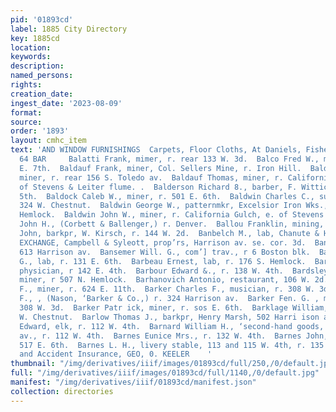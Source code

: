 ```yaml
---
pid: '01893cd'
label: 1885 City Directory
key: 1885cd
location: 
keywords: 
description: 
named_persons: 
rights: 
creation_date: 
ingest_date: '2023-08-09'
format: 
source: 
order: '1893'
layout: cmhc_item
text: 'AND WINDOW FURNISHINGS  Carpets, Floor Cloths, At Daniels, Fisher & Smith’s.  BAL
  64 BAR     Balatti Frank, mimer, r. rear 133 W. 3d.  Balco Fred W., miner, r. head
  E. 7th.  Baldauf Frank, miner, Col. Sellers Mine, r. Iron Hill.  Baldauf Peter,
  miner, r. rear 156 S. Toledo av.  Baldauf Thomas, miner, r. California Gulch, e.
  of Stevens & Leiter flume. .  Balderson Richard 8., barber, F. Wittich, r. 124 W.
  5th.  Baldock Caleb W., miner, r. 501 E. 6th.  Baldwin Charles C., surveyor, r.
  324 W. Chestnut.  Baldwin George W., patternmkr, Excelsior Iron Wks., r. 106 .  S.
  Hemlock.  Baldwin John W., miner, r. California Gulch, e. of Stevens & Leiter flume.  Ballenger
  John H., (Corbett & Ballenger,) r. Denver.  Ballou Franklin, mining, r. 115 W. 5th.  Baltuff
  John, barkpr, W. Kirsch, r. 144 W. 2d.  Banbelch M., lab, Chanute & Holden.  BANK
  EXCHANGE, Campbell & Syleott, prop’rs, Harrison av. se. cor. 3d.  Bankrupt Store,
  613 Harrison av.  Bansemer Will. G., com’] trav., r 6 Boston blk.  Baptiste Adolph
  G., lab, r. 131 E. 6th.  Barbeau Ernest, lab, r. 176 S. Hemlock.  Barber John E.,
  physician, r 142 E. 4th.  Barbour Edward &., r. 138 W. 4th.  Bardsley William R.,
  miner, r 507 N. Hemlock.  Barhanovich Antonio, restaurant, 106 W. 2d.  Barker Benjamin
  F., miner, r. 624 E. 11th.  Barker Charles F., musician, r. 308 W. 3d.  Barker Charles
  F., , (Nason, ‘Barker & Co.,) r. 324 Harrison av.  Barker Fen. G. , musician, ¥
  308 W. 3d.  Barker Patr ick, miner, r. sos E. 6th.  Barklage William, elk, r. 522
  W. Chestnut.  Barlow Thomas J., barkpr, Henry Marsh, 502 Harri ison av.  Barnard
  Edward, elk, r. 112 W. 4th.  Barnard William H., ‘second-hand goods, 115 Harrison
  av., r. 112 W. 4th.  Barnes Eunice Mrs., r. 132 W. 4th.  Barnes John, miner, r.
  517 E. 6th.  Barnes L. H., livery stable, 113 and 115 W. 4th, r. 135 E. 8th.  Life
  and Accident Insurance, GEO, 0. KEELER    '
thumbnail: "/img/derivatives/iiif/images/01893cd/full/250,/0/default.jpg"
full: "/img/derivatives/iiif/images/01893cd/full/1140,/0/default.jpg"
manifest: "/img/derivatives/iiif/01893cd/manifest.json"
collection: directories
---
```

